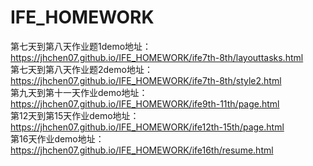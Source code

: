 # IFE_HOMEWORK
第七天到第八天作业题1demo地址：
<br/>
https://jhchen07.github.io/IFE_HOMEWORK/ife7th-8th/layouttasks.html
<br/>
第七天到第八天作业题2demo地址：
<br/>
https://jhchen07.github.io/IFE_HOMEWORK/ife7th-8th/style2.html
<br/>
第九天到第十一天作业demo地址：
<br/>
https://jhchen07.github.io/IFE_HOMEWORK/ife9th-11th/page.html
<br/>
第12天到第15天作业demo地址：
<br/>
https://jhchen07.github.io/IFE_HOMEWORK/ife12th-15th/page.html
<br/>
第16天作业demo地址：
https://jhchen07.github.io/IFE_HOMEWORK/ife16th/resume.html